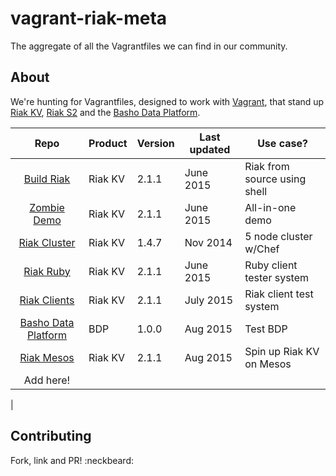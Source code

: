 # vagrant-riak-meta
The aggregate of all the Vagrantfiles we can find in our community. 

## About
We're hunting for Vagrantfiles, designed to work with [Vagrant](http://vagrantup.com), that stand up [Riak KV](http://basho.com/riak/), [Riak S2](http://basho.com/products/riak-s2/) and the [Basho Data Platform](http://basho.com/basho-data-platform/).



| Repo | Product | Version | Last updated | Use case? |
|:----:| ------- | ------- | ------------ | --------- |
|[Build Riak][0]|Riak KV| 2.1.1|June 2015| Riak from source using shell
|[Zombie Demo][1]|Riak KV|2.1.1|June 2015| All-in-one demo
|[Riak Cluster][2]|Riak KV|1.4.7|Nov 2014| 5 node cluster w/Chef
|[Riak Ruby][3]|Riak KV|2.1.1|June 2015|Ruby client tester system
|[Riak Clients][4]|Riak KV|2.1.1|July 2015|Riak client test system
|[Basho Data Platform][5]|BDP|1.0.0|Aug 2015|Test BDP
|[Riak Mesos][6]|Riak KV|2.1.1|Aug 2015|Spin up Riak KV on Mesos
| Add here!
|


## Contributing

Fork, link and PR! :neckbeard:

<!---
This project will only link to projects, not be one itself. To keep the table legible, please use the linking syntax shown in this file. 
-->

[0]: https://github.com/basho-labs/vagrant-build-riak
[1]: https://github.com/basho-labs/vagrant-zombie-riak
[2]: https://github.com/basho-labs/vagrant-riak-cluster
[3]: https://github.com/basho-labs/riak-ruby-vagrant
[4]: https://github.com/basho-labs/riak-clients-vagrant
[5]: https://github.com/basho-labs/vagrant-bdp-cluster
[6]: https://github.com/basho-labs/vagrant-riak-mesos